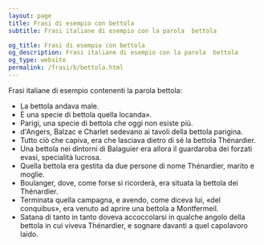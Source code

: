 ```yaml
---
layout: page
title: Frasi di esempio con bettola 
subtitle: Frasi italiane di esempio con la parola  bettola

og_title: Frasi di esempio con bettola 
og_description: Frasi italiane di esempio con la parola  bettola
og_type: website
permalink: /frasi/b/bettola.html
---
```


Frasi italiane di esempio contenenti la parola bettola:


- La bettola andava male.
- È una specie di bettola quella locanda».
- Parigi, una specie di bettola che oggi non esiste più.
- d'Angers, Balzac e Charlet sedevano ai tavoli della bettola parigina.
- Tutto ciò che capiva, era che lasciava dietro di sé la bettola Thénardier.
- Una bettola nei dintorni di Balaguier era allora il guardaroba dei forzati evasi, specialità lucrosa.
- Quella bettola era gestita da due persone di nome Thénardier, marito e moglie.
- Boulanger, dove, come forse si ricorderà, era situata la bettola dei Thénardier.
- Terminata quella campagna, e avendo, come diceva lui, «del conquibus», era venuto ad aprire una bettola a Montfermeil.
- Satana di tanto in tanto doveva accoccolarsi in qualche angolo della bettola in cui viveva Thénardier, e sognare davanti a quel capolavoro laido.

